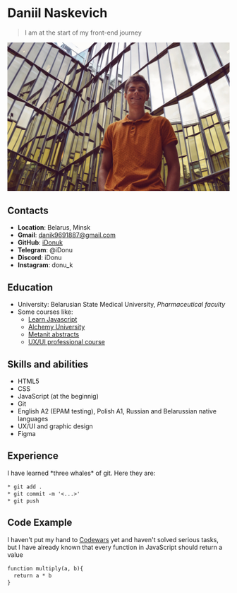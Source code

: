 # Daniil Naskevich
> I am at the start of my front-end journey

![It is me on the vacations in St.Petersburg](/assets/img/IMG_5881.JPG)

## Contacts
* **Location**: Belarus, Minsk
* **Gmail**: danik9691887@gmail.com
* **GitHub**: [iDonuk](https://github.com/iDonuk)
* **Telegram**: @iDonu
* **Discord**: iDonu
* **Instagram**: donu_k

## Education
* University: Belarusian State Medical University, *Pharmaceutical faculty*
* Some courses like:
   - [Learn Javascript](learn.javascript.ru)
    - [Alchemy University](university.alchemy.com)
     - [Metanit abstracts](metanit.com)
     - [UX/UI professional course](https://yan.ageenko.pro/school.html?yclid=3668184038609590748)

## Skills and abilities
* HTML5
* CSS
* JavaScript (at the beginnig)
* Git
* English A2 (EPAM testing), Polish A1, Russian and Belarussian native languages
* UX/UI and graphic design
* Figma

## Experience
I have learned \*three whales* of git. Here they are:
```
* git add .
* git commit -m '<...>'
* git push
```

## Code Example
I haven't put my hand to [Codewars](https://www.codewars.com/kata/50654ddff44f800200000004/train/javascript) yet and haven't solved serious tasks, but I have already known that every function in JavaScript should return a value
```
function multiply(a, b){
  return a * b
}
```